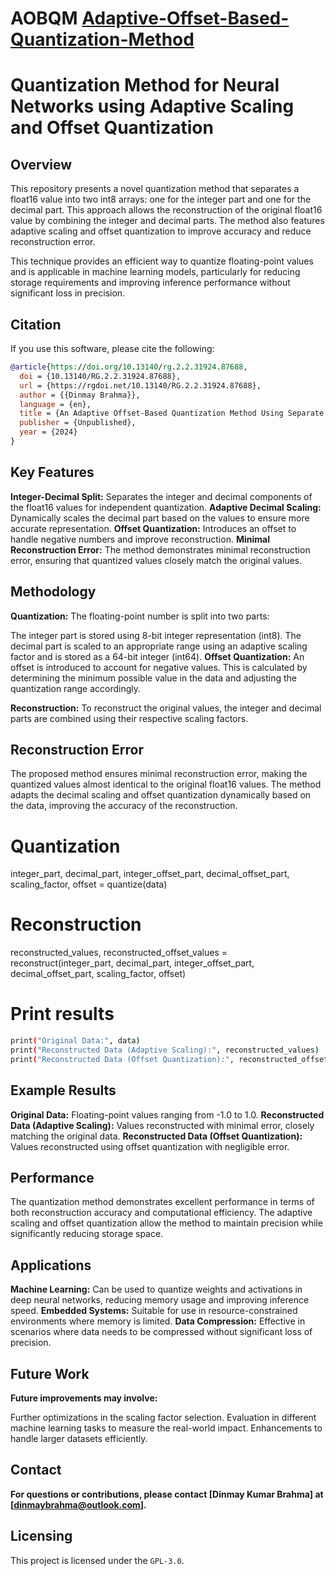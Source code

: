 # AOBQM [Adaptive-Offset-Based-Quantization-Method](http://dx.doi.org/10.13140/RG.2.2.31924.87688)
# Quantization Method for Neural Networks using Adaptive Scaling and Offset Quantization
## Overview
This repository presents a novel quantization method that separates a float16 value into two int8 arrays: one for the integer part and one for the decimal part. This approach allows the reconstruction of the original float16 value by combining the integer and decimal parts. The method also features adaptive scaling and offset quantization to improve accuracy and reduce reconstruction error.

This technique provides an efficient way to quantize floating-point values and is applicable in machine learning models, particularly for reducing storage requirements and improving inference performance without significant loss in precision.

## Citation

If you use this software, please cite the following:

```bibtex
@article{https://doi.org/10.13140/rg.2.2.31924.87688,
  doi = {10.13140/RG.2.2.31924.87688},
  url = {https://rgdoi.net/10.13140/RG.2.2.31924.87688},
  author = {{Dinmay Brahma}},
  language = {en},
  title = {An Adaptive Offset-Based Quantization Method Using Separate Integer and Decimal Representations for Low-Precision Computations in Edge AI},
  publisher = {Unpublished},
  year = {2024}
}
```

## Key Features
**Integer-Decimal Split:** Separates the integer and decimal components of the float16 values for independent quantization.
**Adaptive Decimal Scaling:** Dynamically scales the decimal part based on the values to ensure more accurate representation.
**Offset Quantization:** Introduces an offset to handle negative numbers and improve reconstruction.
**Minimal Reconstruction Error:** The method demonstrates minimal reconstruction error, ensuring that quantized values closely match the original values.
## Methodology
**Quantization:** The floating-point number is split into two parts:

The integer part is stored using 8-bit integer representation (int8).
The decimal part is scaled to an appropriate range using an adaptive scaling factor and is stored as a 64-bit integer (int64).
**Offset Quantization:** An offset is introduced to account for negative values. This is calculated by determining the minimum possible value in the data and adjusting the quantization range accordingly.

**Reconstruction:** To reconstruct the original values, the integer and decimal parts are combined using their respective scaling factors.

## Reconstruction Error
The proposed method ensures minimal reconstruction error, making the quantized values almost identical to the original float16 values. The method adapts the decimal scaling and offset quantization dynamically based on the data, improving the accuracy of the reconstruction.


# Quantization
integer_part, decimal_part, integer_offset_part, decimal_offset_part, scaling_factor, offset = quantize(data)

# Reconstruction
reconstructed_values, reconstructed_offset_values = reconstruct(integer_part, decimal_part, integer_offset_part, decimal_offset_part, scaling_factor, offset)

# Print results
```bash
print("Original Data:", data)
print("Reconstructed Data (Adaptive Scaling):", reconstructed_values)
print("Reconstructed Data (Offset Quantization):", reconstructed_offset_values)
```
## Example Results
**Original Data:** Floating-point values ranging from -1.0 to 1.0.
**Reconstructed Data (Adaptive Scaling):** Values reconstructed with minimal error, closely matching the original data.
**Reconstructed Data (Offset Quantization):** Values reconstructed using offset quantization with negligible error.

## Performance
The quantization method demonstrates excellent performance in terms of both reconstruction accuracy and computational efficiency. The adaptive scaling and offset quantization allow the method to maintain precision while significantly reducing storage space.

## Applications
**Machine Learning:** Can be used to quantize weights and activations in deep neural networks, reducing memory usage and improving inference speed.
**Embedded Systems:** Suitable for use in resource-constrained environments where memory is limited.
**Data Compression:** Effective in scenarios where data needs to be compressed without significant loss of precision.
## Future Work
**Future improvements may involve:**

Further optimizations in the scaling factor selection.
Evaluation in different machine learning tasks to measure the real-world impact.
Enhancements to handle larger datasets efficiently.

## Contact
**For questions or contributions, please contact [Dinmay Kumar Brahma] at [dinmaybrahma@outlook.com].**

## Licensing
This project is licensed under the ```GPL-3.0```.
